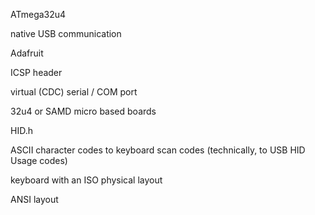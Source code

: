 ATmega32u4

native USB communication

Adafruit

ICSP header

virtual (CDC) serial / COM port

32u4 or SAMD micro based boards


HID.h


 ASCII character codes to keyboard scan codes (technically, to USB HID
  Usage codes)

  keyboard with an ISO physical layout

  ANSI layout

  